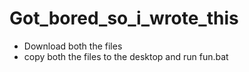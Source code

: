 # Got_bored_so_i_wrote_this

- Download both the files
- copy both the files to the desktop and run fun.bat

